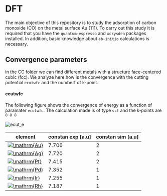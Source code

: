 # DFT

The main objective of this repository is to study the adsorption of carbon monoxide (CO) on the metal surface Au (111). To carry out this study it is required that you have the ```quantum-espresso``` and ```xcrysden``` packages installed. In addition, basic knowledge about ```ab-initio``` calculations is necessary.

## Convergence parameters
in the CC folder we can find different metals with a structure face-centered cubic (fcc). We analyze here how is the convergence with the cutting potential ```ecutwfc``` and the numbert of k-point.

#### ecutwfc
The following figure shows the convergence of energy as a function of paramater ```ecutwfc```. The calculation made is of type ```scf``` and the k-points are ```8 8 8```

![ecut_e](https://user-images.githubusercontent.com/37848611/41562372-bccedfec-7322-11e8-8679-c27af20f0aab.jpeg)




element | constan exp [a.u] | constan sim [a.u]
--------|-------------------|------------------
<a href="https://www.codecogs.com/eqnedit.php?latex=\dpi{120}&space;\mathrm{Au}" target="_blank"><img src="https://latex.codecogs.com/gif.latex?\dpi{120}&space;\mathrm{Au}" title="\mathrm{Au}" /></a> |7.706|2
<a href="https://www.codecogs.com/eqnedit.php?latex=\dpi{120}&space;\mathrm{Ag}" target="_blank"><img src="https://latex.codecogs.com/gif.latex?\dpi{120}&space;\mathrm{Ag}" title="\mathrm{Ag}" /></a> |7.720|2
<a href="https://www.codecogs.com/eqnedit.php?latex=\dpi{120}&space;\mathrm{Pt}" target="_blank"><img src="https://latex.codecogs.com/gif.latex?\dpi{120}&space;\mathrm{Pt}" title="\mathrm{Pt}" /></a> |7.415|2
<a href="https://www.codecogs.com/eqnedit.php?latex=\dpi{120}&space;\mathrm{Pd}" target="_blank"><img src="https://latex.codecogs.com/gif.latex?\dpi{120}&space;\mathrm{Pd}" title="\mathrm{Pd}" /></a> |7.352|1
<a href="https://www.codecogs.com/eqnedit.php?latex=\dpi{120}&space;\mathrm{Ir}" target="_blank"><img src="https://latex.codecogs.com/gif.latex?\dpi{120}&space;\mathrm{Ir}" title="\mathrm{Ir}" /></a> |7.255|1
<a href="https://www.codecogs.com/eqnedit.php?latex=\dpi{120}&space;\mathrm{Rh}" target="_blank"><img src="https://latex.codecogs.com/gif.latex?\dpi{120}&space;\mathrm{Rh}" title="\mathrm{Rh}" /></a> |7.187|1
